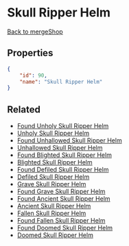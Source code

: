 # Skull Ripper Helm

<no description available>

[Back to mergeShop](../merge-shops.md)

## Properties

```json
{
    "id": 90,
    "name": "Skull Ripper Helm"
}
```

## Related

- [Found Unholy Skull Ripper Helm](../items/18245-found-unholy-skull-ripper-helm.md)
- [Unholy Skull Ripper Helm](../items/18246-unholy-skull-ripper-helm.md)
- [Found Unhallowed Skull Ripper Helm](../items/12080-found-unhallowed-skull-ripper-helm.md)
- [Unhallowed Skull Ripper Helm](../items/12081-unhallowed-skull-ripper-helm.md)
- [Found Blighted Skull Ripper Helm](../items/5729-found-blighted-skull-ripper-helm.md)
- [Blighted Skull Ripper Helm](../items/5735-blighted-skull-ripper-helm.md)
- [Found Defiled Skull Ripper Helm](../items/5728-found-defiled-skull-ripper-helm.md)
- [Defiled Skull Ripper Helm](../items/5734-defiled-skull-ripper-helm.md)
- [Grave Skull Ripper Helm](../items/5733-grave-skull-ripper-helm.md)
- [Found Grave Skull Ripper Helm](../items/5727-found-grave-skull-ripper-helm.md)
- [Found Ancient Skull Ripper Helm](../items/5726-found-ancient-skull-ripper-helm.md)
- [Ancient Skull Ripper Helm](../items/5732-ancient-skull-ripper-helm.md)
- [Fallen Skull Ripper Helm](../items/5731-fallen-skull-ripper-helm.md)
- [Found Fallen Skull Ripper Helm](../items/5725-found-fallen-skull-ripper-helm.md)
- [Found Doomed Skull Ripper Helm](../items/5724-found-doomed-skull-ripper-helm.md)
- [Doomed Skull Ripper Helm](../items/5730-doomed-skull-ripper-helm.md)

